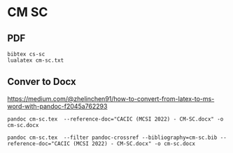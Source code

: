 # CM SC

## PDF

```
bibtex cs-sc
lualatex cm-sc.txt
```

## Conver to Docx

https://medium.com/@zhelinchen91/how-to-convert-from-latex-to-ms-word-with-pandoc-f2045a762293 

```
pandoc cm-sc.tex  --reference-doc="CACIC (MCSI 2022) - CM-SC.docx" -o cm-sc.docx  
```

```
pandoc cm-sc.tex  --filter pandoc-crossref --bibliography=cm-sc.bib --reference-doc="CACIC (MCSI 2022) - CM-SC.docx" -o cm-sc.docx 
```